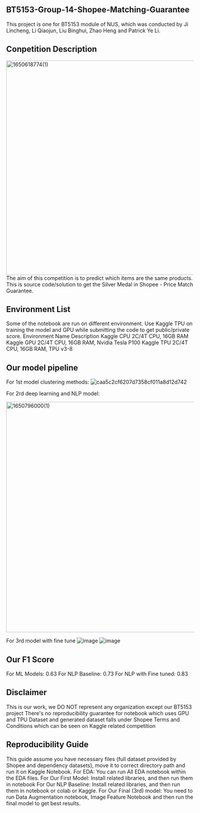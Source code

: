 ## BT5153-Group-14-Shopee-Matching-Guarantee
This project is one for BT5153 module of NUS, which was conducted by Ji Lincheng, Li Qiaojun, Liu Binghui, Zhao Heng and Patrick Ye Li.

## Conpetition Description
<img width="576" alt="1650618774(1)" src="https://user-images.githubusercontent.com/92854200/164675738-926038bf-0624-4e0b-877a-81d16af04982.png">
The aim of this competition is to predict which items are the same products. This is source code/solution to get the Silver Medal in Shopee - Price Match Guarantee.

## Environment List
Some of the notebook are run on different environment. Use Kaggle TPU on training the model and GPU while submitting the code to get public/private score.
Environment Name	Description
Kaggle CPU	2C/4T CPU, 16GB RAM
Kaggle GPU	2C/4T CPU, 16GB RAM, Nvidia Tesla P100
Kaggle TPU	2C/4T CPU, 16GB RAM, TPU v3-8

## Our model pipeline
For 1st model clustering methods:
![caa5c2cf6207d7358cf011a8d12d742](https://user-images.githubusercontent.com/92854200/164971975-bc218c4d-c0b3-49d5-8729-3676ae7eb6f5.png)

For 2rd deep learning and NLP model:

<img width="619" alt="1650796000(1)" src="https://user-images.githubusercontent.com/92854200/164972068-7f87082f-6b59-491f-a318-9fbe361c73f8.png">

For 3rd model with fine tune
![image](https://user-images.githubusercontent.com/92854200/164682981-8716b678-9693-416a-b93e-3a3ada0ea8dd.png)
![image](https://user-images.githubusercontent.com/92854200/164682961-73d9e0e9-3ce4-4bef-ac1d-54e49d8719ed.png)

## Our F1 Score
For ML Models: 0.63
For NLP Baseline: 0.73
For NLP with Fine tuned: 0.83

## Disclaimer
This is our work, we DO NOT represent any organization except our BT5153 project
There's no reproducibility guarantee for notebook which uses GPU and TPU
Dataset and generated dataset falls under Shopee Terms and Conditions which can be seen on Kaggle related competition

## Reproducibility Guide
This guide assume you have necessary files (full dataset provided by Shopee and dependency datasets), move it to correct directory path and run it on Kaggle Notebook.
For EDA: You can run All EDA notebook within the EDA files.
For Our First Model: Install related libraries, and then run them in notebook
For Our NLP Baseline: Install related libraries, and then run them in notebook or colab or Kaggle.
For Our Final (3rd) model: You need to run Data Augmentation notebook, Image Feature Notebook and then run the final model to get best results.
